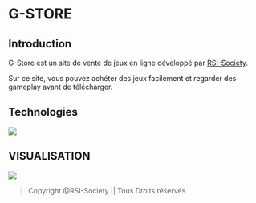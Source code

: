 # G-STORE

## Introduction
G-Store est un site de vente de jeux en ligne développé par [RSI-Society](https://github.com/RSI-Society).

Sur ce site, vous pouvez achéter des jeux facilement et regarder des gameplay avant de télécharger.

## Technologies
<img align="center" src="https://github.com/jahjuno/Sale-of-Game/blob/master/public/images/technologies.png">

## VISUALISATION
<img align="center" src="https://github.com/jahjuno/Sale-of-Game/blob/master/public/images/introduction.gif">


> Copyright @RSI-Society || Tous Droits réservés
